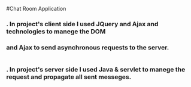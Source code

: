 #Chat Room Application
### . In project's client side I used JQuery and Ajax and technologies to manege the DOM 
### and Ajax to send asynchronous requests to the server.
#
### . In project's server side I used Java & servlet to manege the request and propagate all sent messeges.
